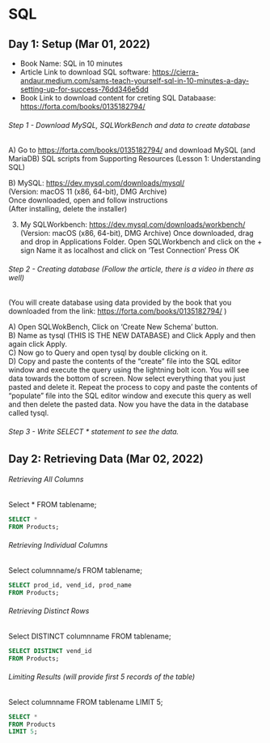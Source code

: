 # SQL

## Day 1: Setup (Mar 01, 2022)

- Book Name: SQL in 10 minutes
- Article Link to download SQL software: https://cierra-andaur.medium.com/sams-teach-yourself-sql-in-10-minutes-a-day-setting-up-for-success-76dd346e5dd
- Book Link to download content for creting SQL Databaase: https://forta.com/books/0135182794/

###### Step 1 - Download MySQL, SQLWorkBench and data to create database
A)	Go to https://forta.com/books/0135182794/ and download MySQL (and MariaDB) SQL scripts from Supporting Resources (Lesson 1: Understanding SQL)

B)	MySQL: https://dev.mysql.com/downloads/mysql/ \
(Version: macOS 11 (x86, 64-bit), DMG Archive) \
Once downloaded, open and follow instructions \
(After installing, delete the installer)


3)	My SQLWorkbench: https://dev.mysql.com/downloads/workbench/
(Version: macOS (x86, 64-bit), DMG Archive)
Once downloaded, drag and drop in Applications Folder.
Open SQLWorkbench and click on the + sign
Name it as localhost and click on ‘Test Connection’
Press OK


###### Step 2 - Creating database (Follow the article, there is a video in there as well)
(You will create database using data provided by the book that you downloaded from the link: https://forta.com/books/0135182794/ )

A) Open SQLWokBench, Click on ‘Create New Schema’ button.  
B) Name as tysql (THIS IS THE NEW DATABASE) and Click Apply and then again click Apply.  
C) Now go to Query and open tysql by double clicking on it.  
D) Copy and paste the contents of the “create” file into the SQL editor window and execute the query using the lightning bolt icon. You will see data towards the bottom of screen. Now select everything that you just pasted and delete it. Repeat the process to copy and paste the contents of “populate”  file into the SQL editor window and execute this query as well and then delete the pasted data. Now you have the data in the database called tysql.  



###### Step 3 - Write SELECT * statement to see the data.


## Day 2: Retrieving Data (Mar 02, 2022)

###### Retrieving All Columns

Select * 
FROM tablename;

```sql
SELECT *
FROM Products;
```


###### Retrieving Individual Columns
Select columnname/s 
FROM tablename;
```sql
SELECT prod_id, vend_id, prod_name
FROM Products;
```

###### Retrieving Distinct Rows
Select DISTINCT columnname 
FROM tablename;

```sql
SELECT DISTINCT vend_id
FROM Products;
```

###### Limiting Results (will provide first 5 records of the table)
Select columnname 
FROM tablename
LIMIT 5;

```sql
SELECT *
FROM Products
LIMIT 5;
```
